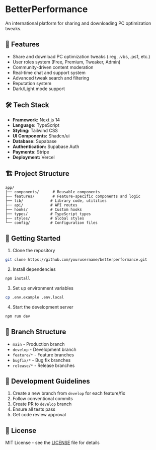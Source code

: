 # BetterPerformance

An international platform for sharing and downloading PC optimization tweaks.

## 🚀 Features

- Share and download PC optimization tweaks (.reg, .vbs, .ps1, etc.)
- User roles system (Free, Premium, Tweaker, Admin)
- Community-driven content moderation
- Real-time chat and support system
- Advanced tweak search and filtering
- Reputation system
- Dark/Light mode support

## 🛠 Tech Stack

- **Framework:** Next.js 14
- **Language:** TypeScript
- **Styling:** Tailwind CSS
- **UI Components:** Shadcn/ui
- **Database:** Supabase
- **Authentication:** Supabase Auth
- **Payments:** Stripe
- **Deployment:** Vercel

## 🏗 Project Structure

```
app/
├── components/      # Reusable components
├── features/        # Feature-specific components and logic
├── lib/            # Library code, utilities
├── api/            # API routes
├── hooks/          # Custom hooks
├── types/          # TypeScript types
├── styles/         # Global styles
└── config/         # Configuration files
```

## 🚀 Getting Started

1. Clone the repository

```bash
git clone https://github.com/yourusername/betterperformance.git
```

2. Install dependencies

```bash
npm install
```

3. Set up environment variables

```bash
cp .env.example .env.local
```

4. Start the development server

```bash
npm run dev
```

## 🌳 Branch Structure

- `main` - Production branch
- `develop` - Development branch
- `feature/*` - Feature branches
- `bugfix/*` - Bug fix branches
- `release/*` - Release branches

## 📝 Development Guidelines

1. Create a new branch from `develop` for each feature/fix
2. Follow conventional commits
3. Create PR to `develop` branch
4. Ensure all tests pass
5. Get code review approval

## 📄 License

MIT License - see the [LICENSE](LICENSE) file for details
